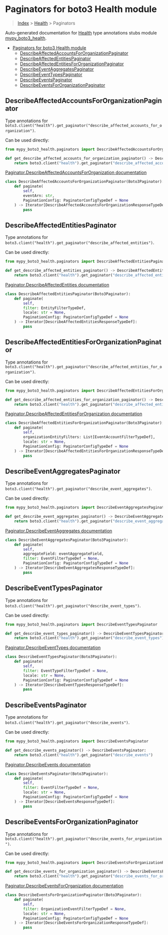 # Paginators for boto3 Health module

> [Index](../index.md) > [Health](./index.md) > Paginators

Auto-generated documentation for [Health](https://boto3.amazonaws.com/v1/documentation/api/latest/reference/services/health.html#Health)
type annotations stubs module [mypy_boto3_health](https://pypi.org/project/mypy-boto3-health/).

- [Paginators for boto3 Health module](#paginators-for-boto3-health-module)
  - [DescribeAffectedAccountsForOrganizationPaginator](#describeaffectedaccountsfororganizationpaginator)
  - [DescribeAffectedEntitiesPaginator](#describeaffectedentitiespaginator)
  - [DescribeAffectedEntitiesForOrganizationPaginator](#describeaffectedentitiesfororganizationpaginator)
  - [DescribeEventAggregatesPaginator](#describeeventaggregatespaginator)
  - [DescribeEventTypesPaginator](#describeeventtypespaginator)
  - [DescribeEventsPaginator](#describeeventspaginator)
  - [DescribeEventsForOrganizationPaginator](#describeeventsfororganizationpaginator)

## DescribeAffectedAccountsForOrganizationPaginator

Type annotations for `boto3.client("health").get_paginator("describe_affected_accounts_for_organization")`.

Can be used directly:

```python
from mypy_boto3_health.paginators import DescribeAffectedAccountsForOrganizationPaginator

def get_describe_affected_accounts_for_organization_paginator() -> DescribeAffectedAccountsForOrganizationPaginator:
    return boto3.client("health").get_paginator("describe_affected_accounts_for_organization")
```

[Paginator.DescribeAffectedAccountsForOrganization documentation](https://boto3.amazonaws.com/v1/documentation/api/latest/reference/services/health.html#Health.Paginator.DescribeAffectedAccountsForOrganization)

```python
class DescribeAffectedAccountsForOrganizationPaginator(Boto3Paginator):
    def paginate(
        self,
        eventArn: str,
        PaginationConfig: PaginatorConfigTypeDef = None
    ) -> Iterator[DescribeAffectedAccountsForOrganizationResponseTypeDef]:
        pass
```
## DescribeAffectedEntitiesPaginator

Type annotations for `boto3.client("health").get_paginator("describe_affected_entities")`.

Can be used directly:

```python
from mypy_boto3_health.paginators import DescribeAffectedEntitiesPaginator

def get_describe_affected_entities_paginator() -> DescribeAffectedEntitiesPaginator:
    return boto3.client("health").get_paginator("describe_affected_entities")
```

[Paginator.DescribeAffectedEntities documentation](https://boto3.amazonaws.com/v1/documentation/api/latest/reference/services/health.html#Health.Paginator.DescribeAffectedEntities)

```python
class DescribeAffectedEntitiesPaginator(Boto3Paginator):
    def paginate(
        self,
        filter: EntityFilterTypeDef,
        locale: str = None,
        PaginationConfig: PaginatorConfigTypeDef = None
    ) -> Iterator[DescribeAffectedEntitiesResponseTypeDef]:
        pass
```
## DescribeAffectedEntitiesForOrganizationPaginator

Type annotations for `boto3.client("health").get_paginator("describe_affected_entities_for_organization")`.

Can be used directly:

```python
from mypy_boto3_health.paginators import DescribeAffectedEntitiesForOrganizationPaginator

def get_describe_affected_entities_for_organization_paginator() -> DescribeAffectedEntitiesForOrganizationPaginator:
    return boto3.client("health").get_paginator("describe_affected_entities_for_organization")
```

[Paginator.DescribeAffectedEntitiesForOrganization documentation](https://boto3.amazonaws.com/v1/documentation/api/latest/reference/services/health.html#Health.Paginator.DescribeAffectedEntitiesForOrganization)

```python
class DescribeAffectedEntitiesForOrganizationPaginator(Boto3Paginator):
    def paginate(
        self,
        organizationEntityFilters: List[EventAccountFilterTypeDef],
        locale: str = None,
        PaginationConfig: PaginatorConfigTypeDef = None
    ) -> Iterator[DescribeAffectedEntitiesForOrganizationResponseTypeDef]:
        pass
```
## DescribeEventAggregatesPaginator

Type annotations for `boto3.client("health").get_paginator("describe_event_aggregates")`.

Can be used directly:

```python
from mypy_boto3_health.paginators import DescribeEventAggregatesPaginator

def get_describe_event_aggregates_paginator() -> DescribeEventAggregatesPaginator:
    return boto3.client("health").get_paginator("describe_event_aggregates")
```

[Paginator.DescribeEventAggregates documentation](https://boto3.amazonaws.com/v1/documentation/api/latest/reference/services/health.html#Health.Paginator.DescribeEventAggregates)

```python
class DescribeEventAggregatesPaginator(Boto3Paginator):
    def paginate(
        self,
        aggregateField: eventAggregateField,
        filter: EventFilterTypeDef = None,
        PaginationConfig: PaginatorConfigTypeDef = None
    ) -> Iterator[DescribeEventAggregatesResponseTypeDef]:
        pass
```
## DescribeEventTypesPaginator

Type annotations for `boto3.client("health").get_paginator("describe_event_types")`.

Can be used directly:

```python
from mypy_boto3_health.paginators import DescribeEventTypesPaginator

def get_describe_event_types_paginator() -> DescribeEventTypesPaginator:
    return boto3.client("health").get_paginator("describe_event_types")
```

[Paginator.DescribeEventTypes documentation](https://boto3.amazonaws.com/v1/documentation/api/latest/reference/services/health.html#Health.Paginator.DescribeEventTypes)

```python
class DescribeEventTypesPaginator(Boto3Paginator):
    def paginate(
        self,
        filter: EventTypeFilterTypeDef = None,
        locale: str = None,
        PaginationConfig: PaginatorConfigTypeDef = None
    ) -> Iterator[DescribeEventTypesResponseTypeDef]:
        pass
```
## DescribeEventsPaginator

Type annotations for `boto3.client("health").get_paginator("describe_events")`.

Can be used directly:

```python
from mypy_boto3_health.paginators import DescribeEventsPaginator

def get_describe_events_paginator() -> DescribeEventsPaginator:
    return boto3.client("health").get_paginator("describe_events")
```

[Paginator.DescribeEvents documentation](https://boto3.amazonaws.com/v1/documentation/api/latest/reference/services/health.html#Health.Paginator.DescribeEvents)

```python
class DescribeEventsPaginator(Boto3Paginator):
    def paginate(
        self,
        filter: EventFilterTypeDef = None,
        locale: str = None,
        PaginationConfig: PaginatorConfigTypeDef = None
    ) -> Iterator[DescribeEventsResponseTypeDef]:
        pass
```
## DescribeEventsForOrganizationPaginator

Type annotations for `boto3.client("health").get_paginator("describe_events_for_organization")`.

Can be used directly:

```python
from mypy_boto3_health.paginators import DescribeEventsForOrganizationPaginator

def get_describe_events_for_organization_paginator() -> DescribeEventsForOrganizationPaginator:
    return boto3.client("health").get_paginator("describe_events_for_organization")
```

[Paginator.DescribeEventsForOrganization documentation](https://boto3.amazonaws.com/v1/documentation/api/latest/reference/services/health.html#Health.Paginator.DescribeEventsForOrganization)

```python
class DescribeEventsForOrganizationPaginator(Boto3Paginator):
    def paginate(
        self,
        filter: OrganizationEventFilterTypeDef = None,
        locale: str = None,
        PaginationConfig: PaginatorConfigTypeDef = None
    ) -> Iterator[DescribeEventsForOrganizationResponseTypeDef]:
        pass
```